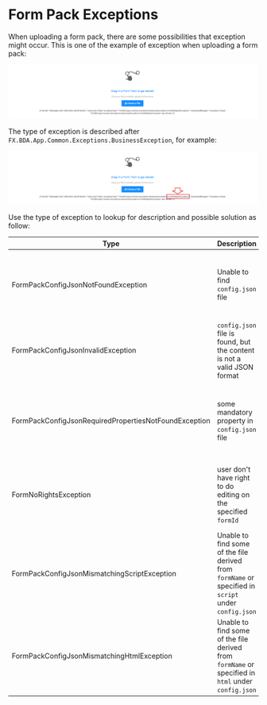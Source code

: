 # Form Pack Exceptions

When uploading a form pack, there are some possibilities that exception might occur. This is one of the example of exception when uploading a form pack:

![Exception Example](https://github.com/fx-giant/giant-public/blob/main/form/images/form-exception-1.png)

The type of exception is described after ```FX.BDA.App.Common.Exceptions.BusinessException```, for example:

![Exception Type](https://github.com/fx-giant/giant-public/blob/main/form/images/form-exception-2.png)

Use the type of exception to lookup for description and possible solution as follow:

| Type | Description | Solution |
| - | - | - |
| FormPackConfigJsonNotFoundException| Unable to find ```config.json``` file | please check the form pack, make sure that the ```config.json``` file is exists in the root of zip file| 
| FormPackConfigJsonInvalidException| ```config.json``` file is found, but the content is not a valid JSON format | make sure that the ```config.json``` file containing a proper JSON configuration | 
| FormPackConfigJsonRequiredPropertiesNotFoundException| some mandatory property in ```config.json``` file | please check your ```config.json``` configuration and make sure all mandatory properties are defined |
| FormNoRightsException | user don't have right to do editing on the specified ```formId``` | If you are uploading the new form, try to generate new ```formId``` in ```config.json``` |
| FormPackConfigJsonMismatchingScriptException | Unable to find some of the file derived from ```formName``` or specified in ```script``` under ```config.json```|Make sure that all file specified in ```config.json``` exists in the form pack|
| FormPackConfigJsonMismatchingHtmlException | Unable to find some of the file derived from ```formName``` or specified in ```html``` under ```config.json```|Make sure that all file specified in ```config.json``` exists in the form pack|
